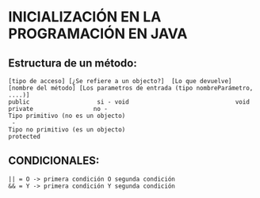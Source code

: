 # INICIALIZACIÓN EN LA PROGRAMACIÓN EN JAVA

## Estructura de un método:
```
[tipo de acceso] [¿Se refiere a un objecto?]  [Lo que devuelve]                 [nombre del método] [Los parametros de entrada (tipo nombreParámetro, ....)] 			
public			         si - void				                void
private			        no - 						                  Tipo primitivo (no es un objecto)
 -				 							                                 Tipo no primitivo (es un objecto)
protected
```

## CONDICIONALES:
```
|| = O -> primera condición O segunda condición
&& = Y -> primera condición Y segunda condición
```

